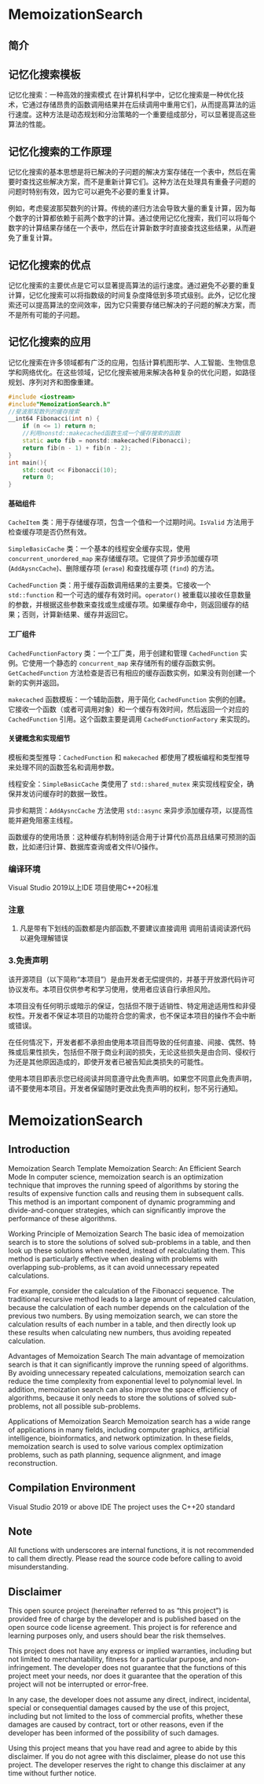 # MemoizationSearch

## 简介
## 记忆化搜索模板
记忆化搜索：一种高效的搜索模式
在计算机科学中，记忆化搜索是一种优化技术，它通过存储昂贵的函数调用结果并在后续调用中重用它们，从而提高算法的运行速度。这种方法是动态规划和分治策略的一个重要组成部分，可以显著提高这些算法的性能。

## 记忆化搜索的工作原理
记忆化搜索的基本思想是将已解决的子问题的解决方案存储在一个表中，然后在需要时查找这些解决方案，而不是重新计算它们。这种方法在处理具有重叠子问题的问题时特别有效，因为它可以避免不必要的重复计算。

例如，考虑斐波那契数列的计算。传统的递归方法会导致大量的重复计算，因为每个数字的计算都依赖于前两个数字的计算。通过使用记忆化搜索，我们可以将每个数字的计算结果存储在一个表中，然后在计算新数字时直接查找这些结果，从而避免了重复计算。

## 记忆化搜索的优点
记忆化搜索的主要优点是它可以显著提高算法的运行速度。通过避免不必要的重复计算，记忆化搜索可以将指数级的时间复杂度降低到多项式级别。此外，记忆化搜索还可以提高算法的空间效率，因为它只需要存储已解决的子问题的解决方案，而不是所有可能的子问题。

## 记忆化搜索的应用
记忆化搜索在许多领域都有广泛的应用，包括计算机图形学、人工智能、生物信息学和网络优化。在这些领域，记忆化搜索被用来解决各种复杂的优化问题，如路径规划、序列对齐和图像重建。

```c++
#include <iostream>
#include"MemoizationSearch.h"
//斐波那契数列的缓存搜索
__int64 Fibonacci(int n) {
	if (n <= 1) return n;
	//利用nonstd::makecached函数生成一个缓存搜索的函数
	static auto fib = nonstd::makecached(Fibonacci);
	return fib(n - 1) + fib(n - 2);
}
int main(){
	std::cout << Fibonacci(10);
	return 0;
}
```
#### 基础组件
`CacheItem` 类：用于存储缓存项，包含一个值和一个过期时间。`IsValid` 方法用于检查缓存项是否仍然有效。

`SimpleBasicCache` 类：一个基本的线程安全缓存实现，使用 `concurrent_unordered_map` 来存储缓存项。它提供了异步添加缓存项 (`AddAysncCache`)、删除缓存项 (`erase`) 和查找缓存项 (`find`) 的方法。

`CachedFunction` 类：用于缓存函数调用结果的主要类。它接收一个 `std::function` 和一个可选的缓存有效时间。`operator()` 被重载以接收任意数量的参数，并根据这些参数来查找或生成缓存项。如果缓存命中，则返回缓存的结果；否则，计算新结果、缓存并返回它。

#### 工厂组件
`CachedFunctionFactory` 类：一个工厂类，用于创建和管理 `CachedFunction` 实例。它使用一个静态的 `concurrent_map` 来存储所有的缓存函数实例。`GetCachedFunction` 方法检查是否已有相应的缓存函数实例，如果没有则创建一个新的实例并返回。

`makecached` 函数模板：一个辅助函数，用于简化 `CachedFunction` 实例的创建。它接收一个函数（或者可调用对象）和一个缓存有效时间，然后返回一个对应的 `CachedFunction` 引用。这个函数主要是调用 `CachedFunctionFactory` 来实现的。

#### 关键概念和实现细节
模板和类型推导：`CachedFunction` 和 `makecached` 都使用了模板编程和类型推导来处理不同的函数签名和调用参数。

线程安全：`SimpleBasicCache` 类使用了 `std::shared_mutex` 来实现线程安全，确保并发访问缓存时的数据一致性。

异步和期货：`AddAysncCache` 方法使用 `std::async` 来异步添加缓存项，以提高性能并避免阻塞主线程。

函数缓存的使用场景：这种缓存机制特别适合用于计算代价高昂且结果可预测的函数，比如递归计算、数据库查询或者文件I/O操作。
### 编译环境
Visual Studio 2019以上IDE
项目使用C++20标准 

### 注意
1. 凡是带有下划线的函数都是内部函数,不要建议直接调用 调用前请阅读源代码以避免理解错误


### 3.免责声明
该开源项目（以下简称“本项目”）是由开发者无偿提供的，并基于开放源代码许可协议发布。本项目仅供参考和学习使用，使用者应该自行承担风险。

本项目没有任何明示或暗示的保证，包括但不限于适销性、特定用途适用性和非侵权性。开发者不保证本项目的功能符合您的需求，也不保证本项目的操作不会中断或错误。

在任何情况下，开发者都不承担由使用本项目而导致的任何直接、间接、偶然、特殊或后果性损失，包括但不限于商业利润的损失，无论这些损失是由合同、侵权行为还是其他原因造成的，即使开发者已被告知此类损失的可能性。

使用本项目即表示您已经阅读并同意遵守此免责声明。如果您不同意此免责声明，请不要使用本项目。开发者保留随时更改此免责声明的权利，恕不另行通知。
# MemoizationSearch
## Introduction
Memoization Search Template Memoization Search: An Efficient Search Mode In computer science, memoization search is an optimization technique that improves the running speed of algorithms by storing the results of expensive function calls and reusing them in subsequent calls. This method is an important component of dynamic programming and divide-and-conquer strategies, which can significantly improve the performance of these algorithms.

Working Principle of Memoization Search The basic idea of memoization search is to store the solutions of solved sub-problems in a table, and then look up these solutions when needed, instead of recalculating them. This method is particularly effective when dealing with problems with overlapping sub-problems, as it can avoid unnecessary repeated calculations.

For example, consider the calculation of the Fibonacci sequence. The traditional recursive method leads to a large amount of repeated calculation, because the calculation of each number depends on the calculation of the previous two numbers. By using memoization search, we can store the calculation results of each number in a table, and then directly look up these results when calculating new numbers, thus avoiding repeated calculation.

Advantages of Memoization Search The main advantage of memoization search is that it can significantly improve the running speed of algorithms. By avoiding unnecessary repeated calculations, memoization search can reduce the time complexity from exponential level to polynomial level. In addition, memoization search can also improve the space efficiency of algorithms, because it only needs to store the solutions of solved sub-problems, not all possible sub-problems.

Applications of Memoization Search Memoization search has a wide range of applications in many fields, including computer graphics, artificial intelligence, bioinformatics, and network optimization. In these fields, memoization search is used to solve various complex optimization problems, such as path planning, sequence alignment, and image reconstruction.

## Compilation Environment
Visual Studio 2019 or above IDE The project uses the C++20 standard

## Note
All functions with underscores are internal functions, it is not recommended to call them directly. Please read the source code before calling to avoid misunderstanding.
## Disclaimer
This open source project (hereinafter referred to as “this project”) is provided free of charge by the developer and is published based on the open source code license agreement. This project is for reference and learning purposes only, and users should bear the risk themselves.

This project does not have any express or implied warranties, including but not limited to merchantability, fitness for a particular purpose, and non-infringement. The developer does not guarantee that the functions of this project meet your needs, nor does it guarantee that the operation of this project will not be interrupted or error-free.

In any case, the developer does not assume any direct, indirect, incidental, special or consequential damages caused by the use of this project, including but not limited to the loss of commercial profits, whether these damages are caused by contract, tort or other reasons, even if the developer has been informed of the possibility of such damages.

Using this project means that you have read and agree to abide by this disclaimer. If you do not agree with this disclaimer, please do not use this project. The developer reserves the right to change this disclaimer at any time without further notice.
